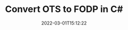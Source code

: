 ---
############################# Static ############################
layout: "auto-gen-conversion"
date: 2022-03-01T15:12:22
draft: false
otherformats: csv dif epub fods htm html json mht mhtml ods pdf sxc tex tsv xlam xls xlsb xlsm xlsx xlt xltm xltx xml xps
breadcrumb: OTS to FODP in C#

############################# Head ############################
head_title: "OTS to FODP Converter in C#"
head_description: "Convert OTS to FODP in .NET using a few lines of code. Use the GroupDocs Document Conversion API to convert over 160 file formats."

############################# Header ############################
title: "Convert OTS to FODP in C#"
description: "OTS to FODP conversion with a few lines of .NET code"
bg_image: "https://cms.admin.containerize.com/templates/aspose/App_Themes/V3/images/bg/header1.png"
bg_overlay: false
button:
    enable: true

############################# SubMenu ############################
submenu:
    enable: true

    left:
        img_alt: "GroupDocs.Conversion for .NET"
        image: "https://cms.admin.containerize.com/templates/groupdocs/images/product-logos/90x90-noborder/groupdocs-conversion-net.png"
        product: "GroupDocs.Conversion"
        platform: ".NET"

    

############################# About ############################
about:
    enable: true
    title: "About GroupDocs.Conversion для .NET API"
    content: |
        [GroupDocs.Conversion for .NET](https://products.groupdocs.com/conversion/net/) can be used to convert Microsoft Word, Excel, PowerPoint, PDF, Visio and other formats. GroupDocs.Conversion is a standalone API that is suitable for back-end and internal systems where high performance is required. It does not depend on any software such as Microsoft or Open Office.
    

overview:
    enable: true
    content: |
        Convert your OTS files to FODP in .NET easily. You can use just a couple of C# code lines in any platform of your choice like - Windows, Linux, macOS.
        You can try OTS to FODP conversion for free and evaluate conversion results quality.
        Along with simple file conversion scenarios you can try more advanced options for loading source OTS file and for saving output FODP result. 
        
        For example, for the source OTS file you may use the following load options:

        * auto-detect file format;
        * specify password for protected files (if file format supports it);
        * replace missing fonts to preserve document appearance.
        
        There are also advanced convert options for the FODP file:

        * convert specific document page or page range;
        * add a watermark to the converted FODP file.

        Once conversion is completed you can save your FODP file to the local file path or any third-party storage like FTP, Amazon S3, Google Drive, Dropbox etc.
        Please note - to convert OTS to FODP there is no need for any additional software installed - like MS Office, Open Office, Adobe Acrobat Reader etc. 


############################# Steps ############################
steps:
    enable: true
    title_left: "Steps to convert OTS to FODP in C#"
    content_left: |
        [GroupDocs.Conversion](https://products.groupdocs.com/conversion/net/) makes it easy for developers to convert a OTS file to FODP with a few lines of code.

        * Create an instance of the Converter class and provide the file OTS with the full path
        * Create and set ConvertOptions for FODP type.
        * Call the Converter.Convert method and pass the full path and format (FODP) as a parameter
        
    title_right: "System Requirements"
    content_right: |
        Basic conversion with GroupDocs.Conversion for .NET can be done in just a few simple steps. Our APIs are supported on all major platforms and operating systems. Before executing the code below, make sure you have the following prerequisites installed on your system.

        * Operating systems: Microsoft Windows, Linux, MacOS
        * Development environments: Microsoft Visual Studio, Xamarin, MonoDevelop
        * Frameworks: .NET Framework, .NET Standard, .NET Core, Mono
        * Get the latest GroupDocs.Conversion for .NET from [Nuget](https://www.nuget.org/packages/groupdocs.conversion)
        
    code: |
        ```cs
        // Load OTS file
        var converter = new GroupDocs.Conversion.Converter("template.ots");
        // Set conversion parameters for FODP format
        var convertOptions = converter.GetPossibleConversions()["fodp"].ConvertOptions;
        // Convert to FODP format
        converter.Convert("output.fodp", convertOptions);        
        ```
        
demos:
    enable: true
    title: "OTS to FODP Live Demo"
    content: |
       Convert OTS to FODP now by visiting the [GroupDocs.Conversion App](https://products.groupdocs.app/conversion/family) website. Online demo has the following advantages
          

more_formats:
    enable: true
    title: "Other supported transformations OTS"
    content: "You can also convert OTS to many other file formats. Please see the list below."
       
       
back_to_top:
    enable: true
---